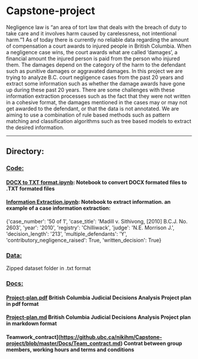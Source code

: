 # Capstone-project

Negligence law is “an area of tort law that deals with the breach of duty to take care and it involves harm caused by carelessness, not intentional harm.”1 As of today there is currently no reliable data regarding the amount of compensation a court awards to injured people in British Columbia. When a negligence case wins, the court awards what are called ‘damages’, a financial amount the injured person is paid from the person who injured them. The damages depend on the category of the harm to the defendant such as punitive damages or aggravated damages.
In this project we are trying to analyze B.C. court negligence cases from the past 20 years and extract some information such as whether the damage awards have gone up during these past 20 years. There are some challenges with these information extraction processes such as the fact that they were not written in a cohesive format, the damages mentioned in the cases may or may not get awarded to the defendant, or that the data is not annotated. We are aiming to use a combination of rule based methods such as pattern matching and classification algorithms such as tree based models to extract the desired information. 

------------
## Directory:

### [Code:](https://github.ubc.ca/nikihm/Capstone-project/tree/master/code)

#### [DOCX to TXT format.ipynb](https://github.ubc.ca/nikihm/Capstone-project/blob/master/code/DOCX%20to%20TXT%20format.ipynb): Notebook to convert DOCX formated files to .TXT formated files

#### [Information Extraction.ipynb](https://github.ubc.ca/nikihm/Capstone-project/blob/master/code/Information%20Extraction.ipynb): Notebook to extract information. an example of a case information extraction:

{'case_number': '50 of 1',
 'case_title': 'Madill v. Sithivong, [2010] B.C.J. No. 2603',
 'year': '2010',
 'registry': 'Chilliwack',
 'judge': 'N.E. Morrison J.',
 'decision_length': '213',
 'multiple_defendants': 'Y',
 'contributory_negligence_raised': True,
 'written_decision': True}

### [Data:](https://github.ubc.ca/nikihm/Capstone-project/tree/master/data)
Zipped dataset folder in .txt format

### [Docs:](https://github.ubc.ca/nikihm/Capstone-project/tree/master/Docs)

#### [Project-plan.pdf](https://github.ubc.ca/nikihm/Capstone-project/tree/master/Docs) British Columbia Judicial Decisions Analysis Project plan in pdf format

#### [Project-plan.md](https://github.ubc.ca/nikihm/Capstone-project/blob/master/Docs/project-plan.md) British Columbia Judicial Decisions Analysis Project plan in markdown format


#### Teamwork_contract](https://github.ubc.ca/nikihm/Capstone-project/blob/master/Docs/Team_contract.md) Contrat between group members, working hours and terms and conditions 